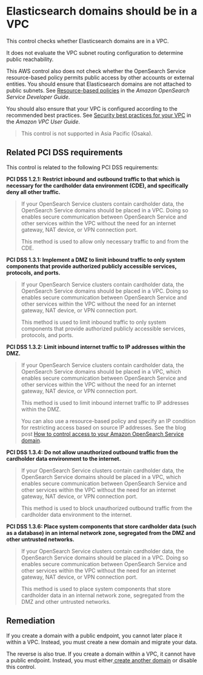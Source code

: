 # Elasticsearch domains should be in a VPC

This control checks whether Elasticsearch domains are in a VPC.

It does not evaluate the VPC subnet routing configuration to determine public reachability.

This AWS control also does not check whether the OpenSearch Service resource-based policy permits public access by other accounts or external entities. You should ensure that Elasticsearch domains are not attached to public subnets. See [Resource-based policies](https://docs.aws.amazon.com/opensearch-service/latest/developerguide/ac.html#ac-types-resource) in the _Amazon OpenSearch Service Developer Guide_.

You should also ensure that your VPC is configured according to the recommended best practices. See [Security best practices for your VPC](https://docs.aws.amazon.com/vpc/latest/userguide/vpc-security-best-practices.html) in the _Amazon VPC User Guide_.

> This control is not supported in Asia Pacific (Osaka).

## Related PCI DSS requirements

This control is related to the following PCI DSS requirements:

**PCI DSS 1.2.1: Restrict inbound and outbound traffic to that which is necessary for the cardholder data environment (CDE), and specifically deny all other traffic.**

> If your OpenSearch Service clusters contain cardholder data, the OpenSearch Service domains should be placed in a VPC. Doing so enables secure communication between OpenSearch Service and other services within the VPC without the need for an internet gateway, NAT device, or VPN connection port.
>
> This method is used to allow only necessary traffic to and from the CDE.

**PCI DSS 1.3.1: Implement a DMZ to limit inbound traffic to only system components that provide authorized publicly accessible services, protocols, and ports.**

> If your OpenSearch Service clusters contain cardholder data, the OpenSearch Service domains should be placed in a VPC. Doing so enables secure communication between OpenSearch Service and other services within the VPC without the need for an internet gateway, NAT device, or VPN connection port.
> 
> This method is used to limit inbound traffic to only system components that provide authorized publicly accessible services, protocols, and ports.

**PCI DSS 1.3.2: Limit inbound internet traffic to IP addresses within the DMZ.**

> If your OpenSearch Service clusters contain cardholder data, the OpenSearch Service domains should be placed in a VPC, which enables secure communication between OpenSearch Service and other services within the VPC without the need for an internet gateway, NAT device, or VPN connection port.
>
> This method is used to limit inbound internet traffic to IP addresses within the DMZ.
>
> You can also use a resource-based policy and specify an IP condition for restricting access based on source IP addresses. See the blog post [How to control access to your Amazon OpenSearch Service domain](http://aws.amazon.com/blogs/security/how-to-control-access-to-your-amazon-elasticsearch-service-domain/).

**PCI DSS 1.3.4: Do not allow unauthorized outbound traffic from the cardholder data environment to the internet.**

> If your OpenSearch Service clusters contain cardholder data, the OpenSearch Service domains should be placed in a VPC, which enables secure communication between OpenSearch Service and other services within the VPC without the need for an internet gateway, NAT device, or VPN connection port.
>
> This method is used to block unauthorized outbound traffic from the cardholder data environment to the internet.

**PCI DSS 1.3.6: Place system components that store cardholder data (such as a database) in an internal network zone, segregated from the DMZ and other untrusted networks.**

> If your OpenSearch Service clusters contain cardholder data, the OpenSearch Service domains should be placed in a VPC. Doing so enables secure communication between OpenSearch Service and other services within the VPC without the need for an internet gateway, NAT device, or VPN connection port.
>
> This method is used to place system components that store cardholder data in an internal network zone, segregated from the DMZ and other untrusted networks.

## Remediation

If you create a domain with a public endpoint, you cannot later place it within a VPC. Instead, you must create a new domain and migrate your data.

The reverse is also true. If you create a domain within a VPC, it cannot have a public endpoint. Instead, you must either[ create another domain](https://docs.aws.amazon.com/opensearch-service/latest/developerguide/createupdatedomains.html) or disable this control.
